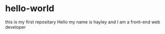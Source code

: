 # hello-world
this is my first repositary
Hello my name is hayley and I am a front-end web developer
